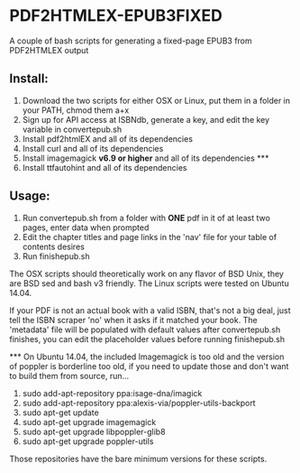 # PDF2HTMLEX-EPUB3FIXED
A couple of bash scripts for generating a fixed-page EPUB3 from PDF2HTMLEX output

## Install:

1. Download the two scripts for either OSX or Linux, put them in a folder in your PATH, chmod them  a+x
2. Sign up for API access at ISBNdb, generate a key, and edit the key variable in convertepub.sh
3. Install pdf2htmlEX and all of its dependencies
4. Install curl and all of its dependencies
5. Install imagemagick **v6.9 or higher** and all of its dependencies ***
6. Install ttfautohint and all of its dependencies

## Usage:

1. Run convertepub.sh from a folder with **ONE** pdf in it of at least two pages, enter data when prompted
2. Edit the chapter titles and page links in the 'nav' file for your table of contents desires
3. Run finishepub.sh

The OSX scripts should theoretically work on any flavor of BSD Unix, they are BSD sed and bash v3 friendly.  The Linux scripts were tested on Ubuntu 14.04.  

If your PDF is not an actual book with a valid ISBN, that's not a big deal, just tell the ISBN scraper 'no' when it asks if it matched your book.  The 'metadata' file will be populated with default values after convertepub.sh finishes, you can edit the placeholder values before running finishepub.sh

*** On Ubuntu 14.04, the included Imagemagick is too old and the version of poppler is borderline too old, if you need to update those and don't want to build them from source, run...

1. sudo add-apt-repository ppa:isage-dna/imagick
2. sudo add-apt-repository ppa:alexis-via/poppler-utils-backport
3. sudo apt-get update
4. sudo apt-get upgrade imagemagick
5. sudo apt-get upgrade libpoppler-glib8
6. sudo apt-get upgrade poppler-utils

Those repositories have the bare minimum versions for these scripts.


